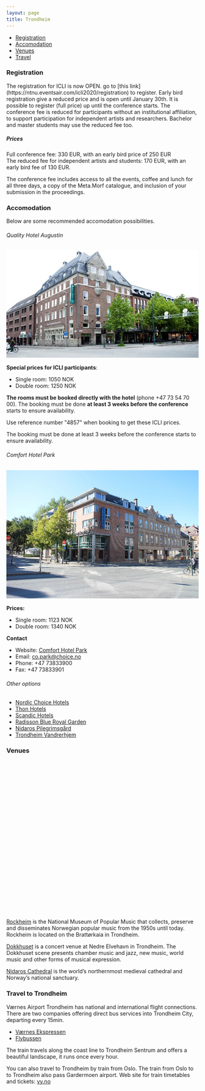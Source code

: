 ```yaml
---
layout: page
title: Trondheim
---
```


<script src='https://api.tiles.mapbox.com/mapbox-gl-js/v1.3.1/mapbox-gl.js'></script>
<link href='https://api.tiles.mapbox.com/mapbox-gl-js/v1.3.1/mapbox-gl.css' rel='stylesheet' />
<style>
  #map { 
    position: top:0; bottom:0; height: 400px; max-width: 100%; 
  }
  .marker {
    background-image: url('../assets/img/poi.png');
    background-size: cover;
    width: 50px;
    height: 50px;
    border-radius: 50%;
    cursor: pointer;
  }
  .mapboxgl-popup {
    max-width: 200px;
  }

  .mapboxgl-popup-content {
    text-align: center;
    font-family: 'Open Sans', sans-serif;
  }
</style>
  
- [Registration](#registration)
- [Accomodation](#accomodation)
- [Venues](#venues)
- [Travel](#travel)

<h3 id="registation">Registration</h3>  
The registration for ICLI is now OPEN. go to [this link](https://ntnu.eventsair.com/icli2020/registration) to register.
Early bird registration give a reduced price and is open until January 30th. It is possible to register (full price) up until the conference starts.
The conference fee is reduced for participants without an institutional affiliation, to support participation for independent artists and researchers. Bachelor and master students may  use the reduced fee too.


##### Prices
Full conference fee: 330 EUR, with an early bird price of 250 EUR  
The reduced fee for independent artists and students: 170 EUR, with an early bird fee of 130 EUR.

The conference fee includes access to all the events, coffee and lunch for all three days, a copy of the Meta.Morf catalogue, and inclusion of your submission in the proceedings.


<h3 id="accomodation">Accomodation</h3>

Below are some recommended accomodation possibilities.

###### Quality Hotel Augustin

![Quality Hotel Augustin](/assets/img/Quality-Hotel-Augustin.jpg)

**Special prices for ICLI participants**:

- Single room: 1050 NOK
- Double room: 1250 NOK

**The rooms must be booked directly with the hotel** (phone +47 73 54 70 00). The booking must be done **at least 3 weeks before the conference** starts to ensure availability.

Use reference number "4857" when booking to get these ICLI prices.

The booking must be done at least 3 weeks before the conference starts to ensure availability.

###### Comfort Hotel Park

![Comfort Park](/assets/img/Comfort-Hotel-Park.jpg)

**Prices:**

- Single room: 1123 NOK
- Double room: 1340 NOK

**Contact**

- Website: [Comfort Hotel Park](https://www.nordicchoicehotels.no/hotell/norge/trondheim/comfort-hotel-park/)
- Email: [co.park@choice.no](mailto:co.park@choice.no)
- Phone: +47 73833900
- Fax: +47 73833901

###### Other options

- [Nordic Choice Hotels](https://www.nordicchoicehotels.com/hotels/norway/trondheim)
- [Thon Hotels](https://www.thonhotels.com/our-hotels/norway/trondheim/thon-hotel-trondheim/)
- [Scandic Hotels](https://www.scandichotels.com/hotels/norway/trondheim)
- [Radisson Blue Royal Garden](https://www.radissonhotels.com/en-us/hotels/radisson-blu-trondheim-royal-garden)
- [Nidaros Pilegrimsgård](http://pilegrimsgarden.pilegrimsleden.no/)
- [Trondheim Vandrerhjem](http://www.trondheimvandrerhjem.no/en/home.html)


<h3 id="venues">Venues</h3>  



<div id='map'></div>

<script>
  mapboxgl.accessToken = 'pk.eyJ1IjoibGl2ZWludGVyZmFjZXMiLCJhIjoiY2swcDZ5Mno3MGYxdjNnbjZmYmJsdHJkaSJ9.bfcq3YulwNY3JekbxvASOQ';
   
  var map = new mapboxgl.Map({
    container: 'map',
    style: 'mapbox://styles/mapbox/streets-v9',
    center: [10.406494, 63.434764],
    zoom: 12
  });
   
  var geojson = {
    type: 'FeatureCollection',
    features: [{
      type: 'Feature',
      geometry: {
        type: 'Point',
        coordinates: [10.401446, 63.438835]
      },
      properties: {
        title: 'Rockheim',
        description: 'Brattørkaia 14, 7010 Trondheim'
      }
    },
    {
      type: 'Feature',
      geometry: {
        type: 'Point',
        coordinates: [10.411141, 63.434183]
      },
      properties: {
        title: 'Dokkhuset',
        description: 'Dokkparken 4, 7042 Trondheim'
      }
    },
    {
      type: 'Feature',
      geometry: {
        type: 'Point',
        coordinates: [10.395398, 63.426880]
      },
      properties: {
        title: 'Nidarosdomen',
        description: 'Kongsgårdsgata 2, 7013 Trondheim'
      }
    }]
  };
   
  map.on('load', function () {
    geojson.features.forEach(function(marker) {
      // create a HTML element for each feature
      var el = document.createElement('div');
      el.className = 'marker';

      // make a marker for each feature and add to the map
      new mapboxgl.Marker(el)
      .setLngLat(marker.geometry.coordinates)
      // add popups
      .setPopup(new mapboxgl.Popup({ offset: 25, maxWidth: 150, anchor: 'left' })
        .setHTML(
          '<h5>' + marker.properties.title + '</h5>' + 
          '<p>' + marker.properties.description + '</p>' + 
          // use the (...)_thumb.jpg images
          '<img src=\'../assets/img/' + marker.properties.title.toLowerCase() + '_thumb.jpg\'></img>'
        ))
      .addTo(map);
    });
  });
 
</script>
[Rockheim](https://rockheim.no/) is the National Museum of Popular Music that collects, preserve and disseminates
Norwegian popular music from the 1950s until today. Rockheim is located on the Brattørkaia in Trondheim.  

[Dokkhuset](http://dokkhuset.no/) is a concert venue at Nedre Elvehavn in Trondheim. The Dokkhuset scene presents chamber music and jazz, new music, world music and other forms of musical expression.

[Nidaros Cathedral](https://www.nidarosdomen.no/en/) is the world’s northernmost medieval cathedral and Norway’s national sanctuary.

<h3 id="travel">Travel to Trondheim</h3>  

Værnes Airport Trondheim has national and international flight connections.
There are two companies offering direct bus services into Trondheim City, departing every 15min.  

* [Værnes Ekspressen](https://vaernesekspressen.no/)
* [Flybussen](https://www.flybussen.no/?dir=to)

The train travels along the coast line to Trondheim Sentrum and offers a beautiful landscape, it
runs once every hour. 

You can also travel to Trondheim by train from Oslo. The train from Oslo to to Trondheim also pass Gardermoen airport.
Web site for train timetables and tickets: [vy.no](https://www.vy.no/en)

